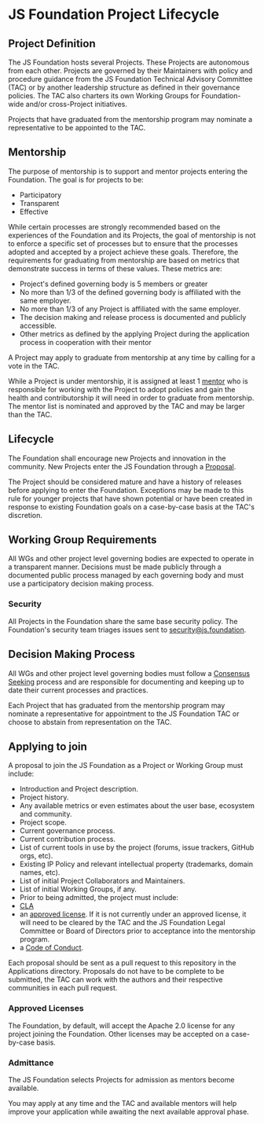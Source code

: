 # JS Foundation Project Lifecycle

## Project Definition

The JS Foundation hosts several Projects. These Projects are autonomous from
each other. Projects are governed by their Maintainers with policy and
procedure guidance from the JS Foundation Technical Advisory Committee (TAC) or
by another leadership structure as defined in their governance policies. The TAC
also charters its own Working Groups for Foundation-wide and/or cross-Project
initiatives.

Projects that have graduated from the mentorship program may nominate a
representative to be appointed to the TAC.

## Mentorship

The purpose of mentorship is to support and mentor projects entering the
Foundation. The goal is for projects to be:

* Participatory
* Transparent
* Effective

While certain processes are strongly recommended based on the experiences of the
Foundation and its Projects, the goal of mentorship is not to enforce a specific
set of processes but to ensure that the processes adopted and accepted by a
project achieve these goals. Therefore, the requirements for graduating from
mentorship are based on metrics that demonstrate success in terms of these
values. These metrics are:

* Project's defined governing body is 5 members or greater
* No more than 1/3 of the defined governing body is affiliated with the same
employer.
* No more than 1/3 of any Project is affiliated with the same employer.
* The decision making and release process is documented and publicly accessible.
* Other metrics as defined by the applying Project during the application
process in cooperation with their mentor

A Project may apply to graduate from mentorship at any time by calling for a
vote in the TAC.

While a Project is under mentorship, it is assigned at least 1 [mentor][] who
is responsible for working with the Project to adopt policies and gain the
health and contributorship it will need in order to graduate from mentorship.
The mentor list is nominated and approved by the TAC and may be larger than the
TAC.

## Lifecycle

The Foundation shall encourage new Projects and innovation in the community. New
Projects enter the JS Foundation through a [Proposal][].

The Project should be considered mature and have a history of releases before
applying to enter the Foundation. Exceptions may be made to this rule for
younger projects that have shown potential or have been created in response to
existing Foundation goals on a case-by-case basis at the TAC's discretion.

## Working Group Requirements

All WGs and other project level governing bodies are expected to operate in a
transparent manner. Decisions must be made publicly through a documented public
process managed by each governing body and must use a participatory decision
making process.

### Security

All Projects in the Foundation share the same base security policy. The
Foundation's security team triages issues sent to security@js.foundation.

## Decision Making Process

All WGs and other project level governing bodies must follow a
[Consensus Seeking][] process and are responsible for documenting and keeping up
to date their current processes and practices.

Each Project that has graduated from the mentorship program may nominate a
representative for appointment to the JS Foundation TAC or choose to abstain
from representation on the TAC.

## Applying to join

A proposal to join the JS Foundation as a Project or Working Group must
include:

* Introduction and Project description.
* Project history.
* Any available metrics or even estimates about the user base, ecosystem
and community.
* Project scope.
* Current governance process.
* Current contribution process.
* List of current tools in use by the project (forums, issue trackers,
  GitHub orgs, etc).
* Existing IP Policy and relevant intellectual property (trademarks,
  domain names, etc).
* List of initial Project Collaborators and Maintainers.
* List of initial Working Groups, if any.
* Prior to being admitted, the project must include:
 * [CLA][]
 * an [approved license][]. If it is not currently under an approved license, it
 will need to be cleared by the TAC and the JS Foundation Legal Committee or
 Board of Directors prior to acceptance into the mentorship program.
 * a [Code of Conduct][].

Each proposal should be sent as a pull request to this repository in the
Applications directory. Proposals do not have to be complete to be submitted,
the TAC can work with the authors and their respective communities in each pull
request.

### Approved Licenses

The Foundation, by default, will accept the Apache 2.0 license for any project
joining the Foundation. Other licenses may be accepted on a case-by-case basis.

### Admittance

The JS Foundation selects Projects for admission as mentors become available.

You may apply at any time and the TAC and available mentors will help improve
your application while awaiting the next available approval phase.

[mentor]:https://github.com/JSFoundation/TAC/blob/master/README.md#mentors
[Proposal]: #applying-to-join
[Consensus Seeking]: https://en.wikipedia.org/wiki/Consensus-seeking_decision-making
[CLA]: https://js.foundation/CLA/
[approved license]: #approved-licenses
[Code of Conduct]: https://js.foundation/conduct/


